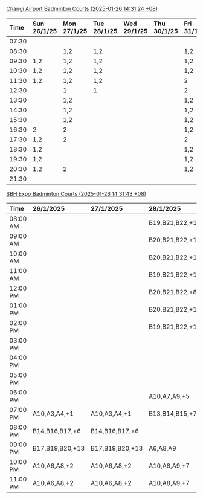 [Changi Airport Badminton Courts (2025-01-26 14:31:24 +08)](https://www.carc.org.sg/FacilityBooking.aspx)

| Time   | Sun 26/1/25   | Mon 27/1/25   | Tue 28/1/25   | Wed 29/1/25   | Thu 30/1/25   | Fri 31/1/25   | Sat 1/2/25   |
|:-------|:--------------|:--------------|:--------------|:--------------|:--------------|:--------------|:-------------|
| 07:30  |               |               |               |               |               |               |              |
| 08:30  |               | 1,2           | 1,2           |               |               | 1,2           |              |
| 09:30  | 1,2           | 1,2           | 1,2           |               |               | 1,2           | 1            |
| 10:30  | 1,2           | 1,2           | 1,2           |               |               | 1,2           |              |
| 11:30  | 1,2           | 1,2           | 1,2           |               |               | 2             |              |
| 12:30  |               | 1             | 1             |               |               | 2             | 1            |
| 13:30  |               | 1,2           |               |               |               | 1,2           | 1,2          |
| 14:30  |               | 1,2           |               |               |               | 1,2           | 1,2          |
| 15:30  |               | 1,2           |               |               |               | 1,2           | 1,2          |
| 16:30  | 2             | 2             |               |               |               | 1,2           | 1,2          |
| 17:30  | 1,2           | 2             |               |               |               | 2             | 1,2          |
| 18:30  | 1,2           |               |               |               |               | 1,2           | 1,2          |
| 19:30  | 1,2           |               |               |               |               | 1,2           | 1,2          |
| 20:30  | 1,2           | 2             |               |               |               | 1,2           | 1,2          |
| 21:30  |               |               |               |               |               |               |              |

[SBH Expo Badminton Courts (2025-01-26 14:31:43 +08)](https://singaporebadmintonhall.getomnify.com/widgets/O3MRKGBH359GA55KHMG1RD)

| Time     | 26/1/2025       | 27/1/2025       | 28/1/2025       | 29/1/2025   | 30/1/2025   | 31/1/2025       | 1/2/2025        |
|:---------|:----------------|:----------------|:----------------|:------------|:------------|:----------------|:----------------|
| 08:00 AM |                 |                 | B19,B21,B22,+14 |             |             |                 | B19,B21,B22,+15 |
| 09:00 AM |                 |                 | B20,B21,B22,+13 |             |             |                 | B19,B21,B22,+15 |
| 10:00 AM |                 |                 | B20,B21,B22,+13 |             |             |                 | B19,B20,B21,+15 |
| 11:00 AM |                 |                 | B19,B21,B22,+12 |             |             |                 | B17,B20,B21,+14 |
| 12:00 PM |                 |                 | B20,B21,B22,+8  |             |             |                 | B19,B21,B22,+19 |
| 01:00 PM |                 |                 | B20,B21,B22,+11 |             |             |                 | B19,B21,B22,+19 |
| 02:00 PM |                 |                 | B19,B21,B22,+13 |             |             |                 | B19,B21,B22,+17 |
| 03:00 PM |                 |                 |                 |             |             |                 | B19,B20,B21,+12 |
| 04:00 PM |                 |                 |                 |             |             | B13,B15,B21,+4  | A10,A9,B11,+6   |
| 05:00 PM |                 |                 |                 |             |             | B14,B15,B21,+5  | A6,A7,A8,+3     |
| 06:00 PM |                 |                 | A10,A7,A9,+5    |             |             | B20,B21,B22,+10 | A7,B21,B22,+2   |
| 07:00 PM | A10,A3,A4,+1    | A10,A3,A4,+1    | B13,B14,B15,+7  |             |             | B19,B21,B22,+14 | A1,B21,B22      |
| 08:00 PM | B14,B16,B17,+6  | B14,B16,B17,+6  |                 |             |             | B17,B18,B22,+10 | B19,B21,B22,+12 |
| 09:00 PM | B17,B19,B20,+13 | B17,B19,B20,+13 | A6,A8,A9        |             |             | B17,B18,B22,+12 | B20,B21,B22,+11 |
| 10:00 PM | A10,A6,A8,+2    | A10,A6,A8,+2    | A10,A8,A9,+7    |             |             |                 | B20,B21,B22,+17 |
| 11:00 PM | A10,A6,A8,+2    | A10,A6,A8,+2    | A10,A8,A9,+7    |             |             |                 | B20,B21,B22,+18 |
